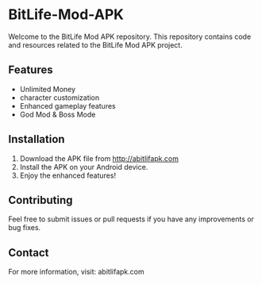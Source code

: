 # BitLife-Mod-APK
Welcome to the BitLife Mod APK repository. This repository contains code and resources related to the BitLife Mod APK project.
## Features
- Unlimited Money
- character customization
- Enhanced gameplay features
- God Mod & Boss Mode
## Installation
1. Download the APK file from http://abitlifapk.com
2. Install the APK on your Android device.
3. Enjoy the enhanced features!
## Contributing
Feel free to submit issues or pull requests if you have any improvements or bug fixes.
## Contact
For more information, visit: abitlifapk.com
